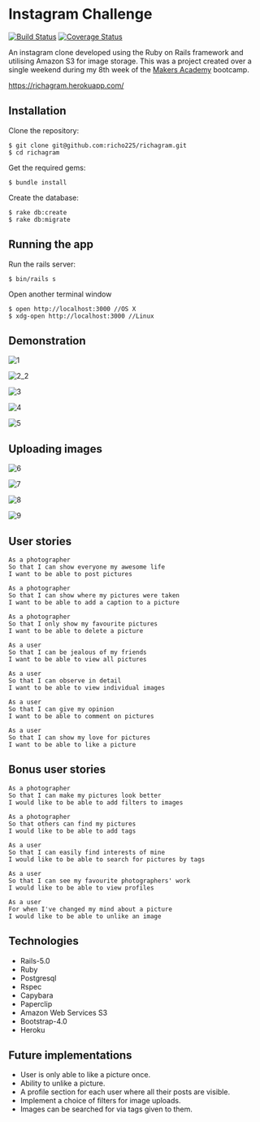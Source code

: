 Instagram Challenge
===================
[![Build Status](https://travis-ci.org/richo225/richagram.svg?branch=master)](https://travis-ci.org/richo225/richagram)
[![Coverage Status](https://coveralls.io/repos/github/richo225/richagram/badge.svg?branch=master)](https://coveralls.io/github/richo225/richagram?branch=master)

An instagram clone developed using the Ruby on Rails framework and utilising Amazon S3 for image storage. This was a project created over a single weekend during my 8th week of the [Makers Academy](https://github.com/makersacademy) bootcamp.

https://richagram.herokuapp.com/

Installation
------------
Clone the repository:
```
$ git clone git@github.com:richo225/richagram.git
$ cd richagram
```
Get the required gems:
```
$ bundle install
```
Create the database:
```
$ rake db:create
$ rake db:migrate
```

Running the app
---------------
Run the rails server:
```
$ bin/rails s
```
Open another terminal window
```
$ open http://localhost:3000 //OS X
$ xdg-open http://localhost:3000 //Linux
```

Demonstration
-------------
![1](https://cloud.githubusercontent.com/assets/18379191/18226133/21f00ad4-71fb-11e6-9386-1e4f9c9f76f8.png)

![2_2](https://cloud.githubusercontent.com/assets/18379191/18226132/21edf6fe-71fb-11e6-826d-344112ef7238.png)

![3](https://cloud.githubusercontent.com/assets/18379191/18226134/22005f7e-71fb-11e6-8cfa-b4f4c108e40d.png)

![4](https://cloud.githubusercontent.com/assets/18379191/18226135/2204b0b0-71fb-11e6-91d9-5dda6a0de2c9.png)

![5](https://cloud.githubusercontent.com/assets/18379191/18226136/220aea16-71fb-11e6-935c-4ada89cf0716.png)

Uploading images
----------------

![6](https://cloud.githubusercontent.com/assets/18379191/18226137/220b4dbc-71fb-11e6-964e-5c4b397fdb4b.png)

![7](https://cloud.githubusercontent.com/assets/18379191/18226139/220fdbb6-71fb-11e6-9689-63b058bd911c.png)

![8](https://cloud.githubusercontent.com/assets/18379191/18226138/220c6dfa-71fb-11e6-8975-c82d4cbdb149.png)

![9](https://cloud.githubusercontent.com/assets/18379191/18226140/22137078-71fb-11e6-846f-395cc7ec32b0.png)

User stories
------------
```
As a photographer
So that I can show everyone my awesome life
I want to be able to post pictures

As a photographer
So that I can show where my pictures were taken
I want to be able to add a caption to a picture

As a photographer
So that I only show my favourite pictures
I want to be able to delete a picture
```
```
As a user
So that I can be jealous of my friends
I want to be able to view all pictures

As a user
So that I can observe in detail
I want to be able to view individual images

As a user
So that I can give my opinion
I want to be able to comment on pictures

As a user
So that I can show my love for pictures
I want to be able to like a picture

```

Bonus user stories
------------------
```
As a photographer
So that I can make my pictures look better
I would like to be able to add filters to images

As a photographer
So that others can find my pictures
I would like to be able to add tags

As a user
So that I can easily find interests of mine
I would like to be able to search for pictures by tags

As a user
So that I can see my favourite photographers' work
I would like to be able to view profiles

As a user
For when I've changed my mind about a picture
I would like to be able to unlike an image
```

Technologies
------------
* Rails-5.0
* Ruby
* Postgresql
* Rspec
* Capybara
* Paperclip
* Amazon Web Services S3
* Bootstrap-4.0
* Heroku

Future implementations
----------------------
- User is only able to like a picture once.
- Ability to unlike a picture.
- A profile section for each user where all their posts are visible.
- Implement a choice of filters for image uploads.
- Images can be searched for via tags given to them.
